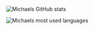 ![Michaels GitHub stats](https://github-readme-stats.vercel.app/api?username=mchllngr&count_private=true&theme=dark&show_icons=true)

![Michaels most used languages](https://github-readme-stats.vercel.app/api/top-langs/?username=mchllngr&layout=compact&theme=dark)
